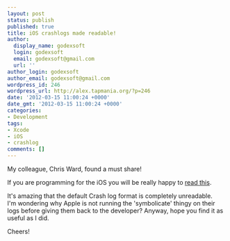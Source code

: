 ```yaml
---
layout: post
status: publish
published: true
title: iOS crashlogs made readable!
author:
  display_name: godexsoft
  login: godexsoft
  email: godexsoft@gmail.com
  url: ''
author_login: godexsoft
author_email: godexsoft@gmail.com
wordpress_id: 246
wordpress_url: http://alex.tapmania.org/?p=246
date: '2012-03-15 11:00:24 +0000'
date_gmt: '2012-03-15 11:00:24 +0000'
categories:
- Development
tags:
- Xcode
- iOS
- crashlog
comments: []
---
```

My colleague, Chris Ward, found a must share!

If you are programming for the iOS you will be really happy to
[read this](http://kevincupp.com/2011/05/12/symbolicating-ios-crash-logs.html).

It's amazing that the default Crash log format is completely unreadable.  
I'm wondering why Apple is not running the 'symbolicate' thingy on their logs before
giving them back to the developer? Anyway, hope you find it as useful as I did.

Cheers!
